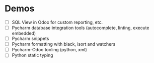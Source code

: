 # Demos

- [ ] SQL View in Odoo for custom reporting, etc.
- [ ] Pycharm database integration tools (autocomplete, linting, execute embedded)
- [ ] Pycharm snippets
- [ ] Pycharm formatting with black, isort and watchers
- [ ] Pycharm-Odoo tooling (python, xml)
- [ ] Python static typing